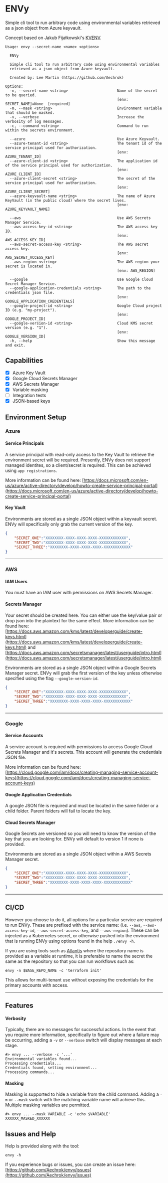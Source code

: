 ENVy
=====

Simple cli tool to run arbitrary code using environmental variables retrieved as a json object from Azure keyvault.

Concept based on Jakub Fijałkowski's [KVENV](https://github.com/jakubfijalkowski/kvenv).

```
Usage: envy --secret-name <name> <options>

  ENVy

  Simple cli tool to run arbitrary code using environmental variables
  retrieved as a json object from Azure keyvault.

  Created by: Lee Martin (https://github.com/Aechrok)

Options:
  -n, --secret-name <string>                      Name of the secret to be queried.
                                                  [env: SECRET_NAME]=None  [required]
  -m, --mask <string>                             Environment variable that should be masked.
  -v, --verbose                                   Increase the verbosity of log messages.
  -c, --command <string>                          Command to run within the secrets environment.

  --azure                                         Use Azure Keyvault.
  --azure-tenant-id <string>                      The tenant id of the service principal used for authorization.
                                                  [env: AZURE_TENANT_ID]
  --azure-client-id <string>                      The application id of the service principal used for authorization.
                                                  [env: AZURE_CLIENT_ID]
  --azure-client-secret <string>                  The secret of the service principal used for authorization.
                                                  [env: AZURE_CLIENT_SECRET]
  --azure-keyvault-name <string>                  The name of Azure KeyVault (in the public cloud) where the secret lives.
                                                  [env: AZURE_KEYVAULT_NAME]

  --aws                                           Use AWS Secrets Manager Service.
  --aws-access-key-id <string>                    The AWS access key ID.
                                                  [env: AWS_ACCESS_KEY_ID]
  --aws-secret-access-key <string>                The AWS secret access key.
                                                  [env: AWS_SECRET_ACCESS_KEY]
  --aws-region <string>                           The AWS region your secret is located in.
                                                  [env: AWS_REGION]

  --google                                        Use Google Cloud Secret Manager Service.
  --google-application-credentials <string>       The path to the credentials json file.
                                                  [env: GOOGLE_APPLICATION_CREDENTIALS]
  --google-project-id <string>                    Google Cloud project ID (e.g. "my-project").
                                                  [env: GOOGLE_PROJECT_ID]
  --google-version-id <string>                    Cloud KMS secret version (e.g. "1").
                                                  [env: GOOGLE_VERSION_ID]
  -h, --help                                      Show this message and exit.
  ```

## Capabilities
- [X] Azure Key Vault
- [X] Google Cloud Secrets Manager
- [X] AWS Secrets Manager
- [X] Variable masking
- [ ] Integration tests
- [X] JSON-based keys

## Environment Setup
### Azure
#### Service Principals
A service principal with read-only access to the Key Vault to retrieve the environment secret will be required. Presently, ENVy does not support managed identites, so a client/secret is required. This can be achieved using `app registrations`.

More information can be found here: [https://docs.microsoft.com/en-us/azure/active-directory/develop/howto-create-service-principal-portal](https://docs.microsoft.com/en-us/azure/active-directory/develop/howto-create-service-principal-portal)

#### Key Vault
Environments are stored as a single JSON object within a keyvault secret. ENVy will specifically only grab the current version of the key.

```json
{
    "SECRET_ONE":"XXXXXXXX-XXXX-XXXX-XXXX-XXXXXXXXXXXX",
    "SECRET_TWO":"XXXXXXXX-XXXX-XXXX-XXXX-XXXXXXXXXXXX",
    "SECRET_THREE":"XXXXXXXX-XXXX-XXXX-XXXX-XXXXXXXXXXXX"
}
```

-----

### AWS
#### IAM Users
You must have an IAM user with permissions on AWS Secrets Manager.

#### Secrets Manager
Your secret should be created here. You can either use the key/value pair or drop json into the plaintext for the same effect. More information can be found here: [https://docs.aws.amazon.com/kms/latest/developerguide/create-keys.html](https://docs.aws.amazon.com/kms/latest/developerguide/create-keys.html) and [https://docs.aws.amazon.com/secretsmanager/latest/userguide/intro.html](https://docs.aws.amazon.com/secretsmanager/latest/userguide/intro.html)

Environments are stored as a single JSON object within a Google Secrets Manager secret. ENVy will grab the first version of the key unless otherwise specified using the flag `--google-version-id`.

```json
{
    "SECRET_ONE":"XXXXXXXX-XXXX-XXXX-XXXX-XXXXXXXXXXXX",
    "SECRET_TWO":"XXXXXXXX-XXXX-XXXX-XXXX-XXXXXXXXXXXX",
    "SECRET_THREE":"XXXXXXXX-XXXX-XXXX-XXXX-XXXXXXXXXXXX"
}
```

-----

### Google
#### Service Accounts
A service account is required with permissions to access Google Cloud Secrets Manager and it's secrets. This account will generate the credentials JSON file.

More information can be found here: [https://cloud.google.com/iam/docs/creating-managing-service-account-keys](https://cloud.google.com/iam/docs/creating-managing-service-account-keys)

#### Google Application Credentials
A google JSON file is required and must be located in the same folder or a child folder. Parent folders will fail to locate the key.

#### Cloud Secrets Manager
Google Secrets are versioned so you will need to know the version of the key that you are looking for. ENVy will default to version 1 if none is provided.

Environments are stored as a single JSON object within a AWS Secrets Manager secret.

```json
{
    "SECRET_ONE":"XXXXXXXX-XXXX-XXXX-XXXX-XXXXXXXXXXXX",
    "SECRET_TWO":"XXXXXXXX-XXXX-XXXX-XXXX-XXXXXXXXXXXX",
    "SECRET_THREE":"XXXXXXXX-XXXX-XXXX-XXXX-XXXXXXXXXXXX"
}
```

-----

## CI/CD
However you choose to do it, all options for a particular service are required to run ENVy. These are prefixed with the service name: (i.e. `--aws`, `--aws-access-key-id`, `--aws-secret-access-key`, and `--aws-region`). These can be injected as a Kubernetes secret, or otherwise pushed into the environment that is running ENVy using options found in the help `./envy -h`.

If you are using tools such as [Atlantis](https://www.runatlantis.io/) where the repository name is provided as a variable at runtime, it is preferable to name the secret the same as the repository so that you can run workflows such as:

```shell
envy -n $BASE_REPO_NAME -c 'terraform init'
```

This allows for multi-tenant use without exposing the credentials for the primary accounts with access.

-----

## Features
#### Verbosity
Typically, there are no messages for successful actions. In the event that you require more information, specifically to figure out where a failure may be occurring, adding a `-v` or `--verbose` switch will display messages at each stage.

```shell
#> envy ... --verbose -c '...'
Environmental variables found...
Processing credentials...
Credentials found, setting environment...
Processing commands...
```

#### Masking
Masking is supported to hide a variable from the child command. Adding a `-m` or `--mask` switch with the matching variable name will achieve this. Multiple masking variables are permitted.

```shell
#> envy ... --mask VARIABLE -c 'echo $VARIABLE'
XXXXXX_MASKED_XXXXXX
```

## Issues and Help
Help is provided along with the tool:
```
envy -h
```
If you experience bugs or issues, you can create an issue here: [https://github.com/Aechrok/envy/issues](https://github.com/Aechrok/envy/issues)
